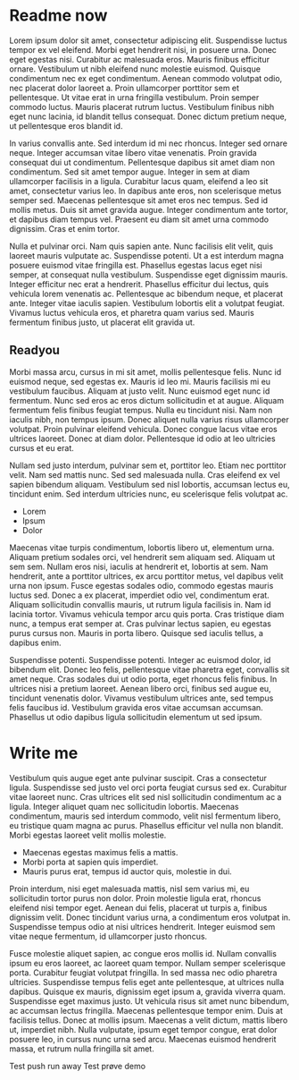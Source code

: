 # Readme now
Lorem ipsum dolor sit amet, consectetur adipiscing elit. Suspendisse luctus tempor ex vel eleifend. Morbi eget hendrerit nisi, in posuere urna. Donec eget egestas nisi. Curabitur ac malesuada eros. Mauris finibus efficitur ornare. Vestibulum ut nibh eleifend nunc molestie euismod. Quisque condimentum nec ex eget condimentum. Aenean commodo volutpat odio, nec placerat dolor laoreet a. Proin ullamcorper porttitor sem et pellentesque. Ut vitae erat in urna fringilla vestibulum. Proin semper commodo luctus. Mauris placerat rutrum luctus. Vestibulum finibus nibh eget nunc lacinia, id blandit tellus consequat. Donec dictum pretium neque, ut pellentesque eros blandit id.

In varius convallis ante. Sed interdum id mi nec rhoncus. Integer sed ornare neque. Integer accumsan vitae libero vitae venenatis. Proin gravida consequat dui ut condimentum. Pellentesque dapibus sit amet diam non condimentum. Sed sit amet tempor augue. Integer in sem at diam ullamcorper facilisis in a ligula. Curabitur lacus quam, eleifend a leo sit amet, consectetur varius leo. In dapibus ante eros, non scelerisque metus semper sed. Maecenas pellentesque sit amet eros nec tempus. Sed id mollis metus. Duis sit amet gravida augue. Integer condimentum ante tortor, et dapibus diam tempus vel. Praesent eu diam sit amet urna commodo dignissim. Cras et enim tortor.

Nulla et pulvinar orci. Nam quis sapien ante. Nunc facilisis elit velit, quis laoreet mauris vulputate ac. Suspendisse potenti. Ut a est interdum magna posuere euismod vitae fringilla est. Phasellus egestas lacus eget nisi semper, at consequat nulla vestibulum. Suspendisse eget dignissim mauris. Integer efficitur nec erat a hendrerit. Phasellus efficitur dui lectus, quis vehicula lorem venenatis ac. Pellentesque ac bibendum neque, et placerat ante. Integer vitae iaculis sapien. Vestibulum lobortis elit a volutpat feugiat. Vivamus luctus vehicula eros, et pharetra quam varius sed. Mauris fermentum finibus justo, ut placerat elit gravida ut.

## Readyou
Morbi massa arcu, cursus in mi sit amet, mollis pellentesque felis. Nunc id euismod neque, sed egestas ex. Mauris id leo mi. Mauris facilisis mi eu vestibulum faucibus. Aliquam at justo velit. Nunc euismod eget nunc id fermentum. Nunc sed eros ac eros dictum sollicitudin et at augue. Aliquam fermentum felis finibus feugiat tempus. Nulla eu tincidunt nisi. Nam non iaculis nibh, non tempus ipsum. Donec aliquet nulla varius risus ullamcorper volutpat. Proin pulvinar eleifend vehicula. Donec congue lacus vitae eros ultrices laoreet. Donec at diam dolor. Pellentesque id odio at leo ultricies cursus et eu erat.

Nullam sed justo interdum, pulvinar sem et, porttitor leo. Etiam nec porttitor velit. Nam sed mattis nunc. Sed sed malesuada nulla. Cras eleifend ex vel sapien bibendum aliquam. Vestibulum sed nisl lobortis, accumsan lectus eu, tincidunt enim. Sed interdum ultricies nunc, eu scelerisque felis volutpat ac.

 - Lorem
 - Ipsum
 - Dolor

 Maecenas vitae turpis condimentum, lobortis libero ut, elementum urna. Aliquam pretium sodales orci, vel hendrerit sem aliquam sed. Aliquam ut sem sem. Nullam eros nisi, iaculis at hendrerit et, lobortis at sem. Nam hendrerit, ante a porttitor ultrices, ex arcu porttitor metus, vel dapibus velit urna non ipsum. Fusce egestas sodales odio, commodo egestas mauris luctus sed. Donec a ex placerat, imperdiet odio vel, condimentum erat. Aliquam sollicitudin convallis mauris, ut rutrum ligula facilisis in. Nam id lacinia tortor. Vivamus vehicula tempor arcu quis porta. Cras tristique diam nunc, a tempus erat semper at. Cras pulvinar lectus sapien, eu egestas purus cursus non. Mauris in porta libero. Quisque sed iaculis tellus, a dapibus enim.
 
 Suspendisse potenti. Suspendisse potenti. Integer ac euismod dolor, id bibendum elit. Donec leo felis, pellentesque vitae pharetra eget, convallis sit amet neque. Cras sodales dui ut odio porta, eget rhoncus felis finibus. In ultrices nisi a pretium laoreet. Aenean libero orci, finibus sed augue eu, tincidunt venenatis dolor. Vivamus vestibulum ultrices ante, sed tempus felis faucibus id. Vestibulum gravida eros vitae accumsan accumsan. Phasellus ut odio dapibus ligula sollicitudin elementum ut sed ipsum.

# Write me

Vestibulum quis augue eget ante pulvinar suscipit. Cras a consectetur ligula. Suspendisse sed justo vel orci porta feugiat cursus sed ex. Curabitur vitae laoreet nunc. Cras ultrices elit sed nisl sollicitudin condimentum ac a ligula. Integer aliquet quam nec sollicitudin lobortis. Maecenas condimentum, mauris sed interdum commodo, velit nisl fermentum libero, eu tristique quam magna ac purus. Phasellus efficitur vel nulla non blandit. Morbi egestas laoreet velit mollis molestie.

 - Maecenas egestas maximus felis a mattis. 
 - Morbi porta at sapien quis imperdiet. 
 - Mauris purus erat, tempus id auctor quis, molestie in dui. 

Proin interdum, nisi eget malesuada mattis, nisl sem varius mi, eu sollicitudin tortor purus non dolor. Proin molestie ligula erat, rhoncus eleifend nisi tempor eget. Aenean dui felis, placerat ut turpis a, finibus dignissim velit. Donec tincidunt varius urna, a condimentum eros volutpat in. Suspendisse tempus odio at nisi ultrices hendrerit. Integer euismod sem vitae neque fermentum, id ullamcorper justo rhoncus.

Fusce molestie aliquet sapien, ac congue eros mollis id. Nullam convallis ipsum eu eros laoreet, ac laoreet quam tempor. Nullam semper scelerisque porta. Curabitur feugiat volutpat fringilla. In sed massa nec odio pharetra ultricies. Suspendisse tempus felis eget ante pellentesque, at ultrices nulla dapibus. Quisque ex mauris, dignissim eget ipsum a, gravida viverra quam. Suspendisse eget maximus justo. Ut vehicula risus sit amet nunc bibendum, ac accumsan lectus fringilla. Maecenas pellentesque tempor enim. Duis at facilisis tellus. Donec at mollis ipsum. Maecenas a velit dictum, mattis libero ut, imperdiet nibh. Nulla vulputate, ipsum eget tempor congue, erat dolor posuere leo, in cursus nunc urna sed arcu. Maecenas euismod hendrerit massa, et rutrum nulla fringilla sit amet.

Test push run away Test prøve demo